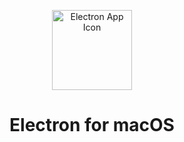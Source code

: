 <p align="center">
  <img width="128" alt="Electron App Icon" src="https://github.com/user-attachments/assets/2eeaa993-5adb-4188-9a6a-b1cddc8d439d" />
  <h1 align="center">Electron for macOS</h1>
</p>

<p align="center">
  <a aria-label="Follow Electron on X" href="https://x.com/electron_app" target="_blank">
    <img alt="" src="https://img.shields.io/badge/Follow%20@electron_app-black.svg?style=for-the-badge&logo=X">
  </a>
</p>
